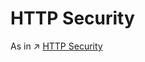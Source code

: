 # HTTP Security

As in ↗ [HTTP Security](../../../../../CyberSecurity/Network%20Security/Network%20Security%20Basics/0x01%20Application%20Layer/HTTP%20Security/HTTP%20Security.md)

